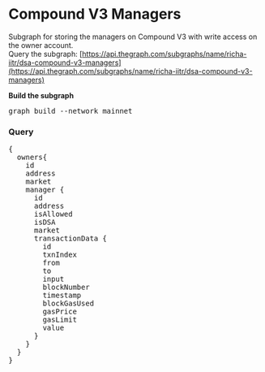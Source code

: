# Compound V3 Managers

Subgraph for storing the managers on Compound V3 with write access on the owner account.<br> 
Query the subgraph: [https://api.thegraph.com/subgraphs/name/richa-iitr/dsa-compound-v3-managers](https://api.thegraph.com/subgraphs/name/richa-iitr/dsa-compound-v3-managers)

**Build the subgraph**
<pre>
graph build --network mainnet
</pre>

### Query

<pre>
{
  owners{
    id
    address
    market
    manager {
      id
      address
      isAllowed
      isDSA
      market
      transactionData {
        id
        txnIndex
        from
        to
        input
        blockNumber
        timestamp
        blockGasUsed
        gasPrice
        gasLimit
        value
      }
    }
  }
}
</pre>


